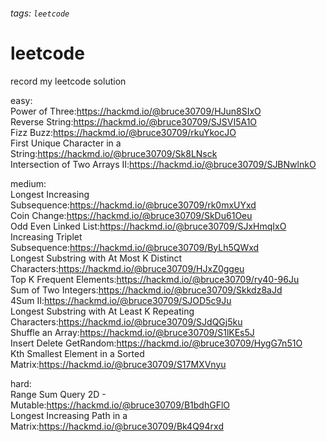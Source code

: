 ###### tags: `leetcode`
# leetcode
record my leetcode solution

easy:  
Power of Three:https://hackmd.io/@bruce30709/HJun8SIxO  
Reverse String:https://hackmd.io/@bruce30709/SJSVI5A1O  
Fizz Buzz:https://hackmd.io/@bruce30709/rkuYkocJO  
First Unique Character in a String:https://hackmd.io/@bruce30709/Sk8LNsck  
Intersection of Two Arrays II:https://hackmd.io/@bruce30709/SJBNwlnkO  

medium:  
Longest Increasing Subsequence:https://hackmd.io/@bruce30709/rk0mxUYxd  
Coin Change:https://hackmd.io/@bruce30709/SkDu61Oeu  
Odd Even Linked List:https://hackmd.io/@bruce30709/SJxHmqIxO  
Increasing Triplet Subsequence:https://hackmd.io/@bruce30709/ByLh5QWxd  
Longest Substring with At Most K Distinct Characters:https://hackmd.io/@bruce30709/HJxZ0ggeu  
Top K Frequent Elements:https://hackmd.io/@bruce30709/ry40-96Ju  
Sum of Two Integers:https://hackmd.io/@bruce30709/Skkdz8aJd  
4Sum II:https://hackmd.io/@bruce30709/SJOD5c9Ju  
Longest Substring with At Least K Repeating Characters:https://hackmd.io/@bruce30709/SJdQGj5ku  
Shuffle an Array:https://hackmd.io/@bruce30709/S1lKEs5J  
Insert Delete GetRandom:https://hackmd.io/@bruce30709/HygG7n51O  
Kth Smallest Element in a Sorted Matrix:https://hackmd.io/@bruce30709/S17MXVnyu  

hard:  
Range Sum Query 2D - Mutable:https://hackmd.io/@bruce30709/B1bdhGFlO  
Longest Increasing Path in a Matrix:https://hackmd.io/@bruce30709/Bk4Q94rxd  